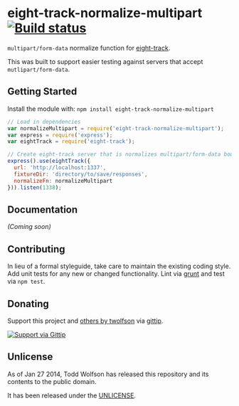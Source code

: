 # eight-track-normalize-multipart [![Build status](https://travis-ci.org/twolfson/eight-track-normalize-multipart.png?branch=master)](https://travis-ci.org/twolfson/eight-track-normalize-multipart)

`multipart/form-data` normalize function for [eight-track][].

[eight-track]: https://github.com/uber/eight-track

This was built to support easier testing against servers that accept `mutlipart/form-data`.

## Getting Started
Install the module with: `npm install eight-track-normalize-multipart`

```javascript
// Load in dependencies
var normalizeMultipart = require('eight-track-normalize-multipart');
var express = require('express');
var eightTrack = require('eight-track');

// Create eight-track server that is normalizes multipart/form-data boundaries
express().use(eightTrack({
  url: 'http://localhost:1337',
  fixtureDir: 'directory/to/save/responses',
  normalizeFn: normalizeMultipart
})).listen(1338);
```

## Documentation
_(Coming soon)_

## Contributing
In lieu of a formal styleguide, take care to maintain the existing coding style. Add unit tests for any new or changed functionality. Lint via [grunt](https://github.com/gruntjs/grunt) and test via `npm test`.

## Donating
Support this project and [others by twolfson][gittip] via [gittip][].

[![Support via Gittip][gittip-badge]][gittip]

[gittip-badge]: https://rawgithub.com/twolfson/gittip-badge/master/dist/gittip.png
[gittip]: https://www.gittip.com/twolfson/

## Unlicense
As of Jan 27 2014, Todd Wolfson has released this repository and its contents to the public domain.

It has been released under the [UNLICENSE][].

[UNLICENSE]: UNLICENSE
